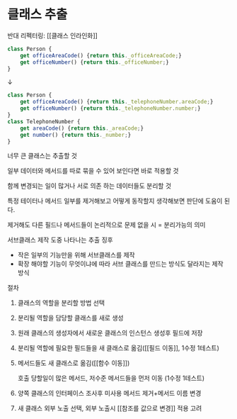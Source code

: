 # 클래스 추출

반대 리펙터링: [[클래스 인라인화]]

```jsx
class Person {
	get officeAreaCode() {return this._officeAreaCode;}
	get officeNumber() {return this._officeNumber;}
}
```

↓

```jsx
class Person {
	get officeAreaCode() {return this._telephoneNumber.areaCode;}
	get officeNumber() {return this._telephoneNumber.number;}
}
class TelephoneNumber {
	get areaCode() {return this._areaCode;}
	get number() {return this._number;}
}
```

너무 큰 클래스는 추출할 것

일부 데이터와 메서드를 따로 묶을 수 있어 보인다면 바로 적용할 것

함께 변경되는 일이 많거나 서로 의존 하는 데이터들도 분리할 것

특정 테이터나 메서드 일부를 제거해보고 어떻게 동작할지 생각해보면 판단에 도움이 된다.

제거해도 다른 필드나 메서드들이 논리적으로 문제 없을 시 = 분리가능의 의미

서브클래스 제작 도중 나타나는 추출 징후

- 작은 일부의 기능만을 위해 서브클래스를 제작
- 확장 해야할 기능이 무엇이냐에 따라 서브 클래스를 만드는 방식도 달라지는 제작 방식

절차

1. 클래스의 역할을 분리할 방법 선택
2. 분리될 역할을 담당할 클래스를 새로 생성
3. 원래 클래스의 생성자에서 새로운 클래스의 인스턴스 생성후 필드에 저장
4. 분리될 역할에 필요한 필드들을 새 클래스로 옮김([[필드 이동]], 1수정 1테스트)
5. 메서드들도 새 클래스로 옮김([[함수 이동]])

    호출 당할일이 많은 메서드, 저수준 메서드들을 먼저 이동 (1수정 1테스트)

6. 양쪽 클래스의 인터페이스 조사후 미사용 메서드 제거+메서드 이름 변경
7. 새 클래스 외부 노출 선택, 외부 노출시 [[참조를 값으로 변경]] 적용 고려
